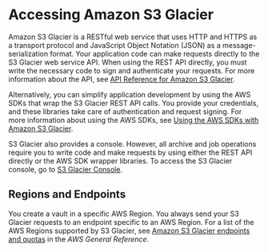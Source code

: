 # Accessing Amazon S3 Glacier<a name="amazon-glacier-accessing"></a>

Amazon S3 Glacier is a RESTful web service that uses HTTP and HTTPS as a transport protocol and JavaScript Object Notation \(JSON\) as a message\-serialization format\. Your application code can make requests directly to the S3 Glacier web service API\. When using the REST API directly, you must write the necessary code to sign and authenticate your requests\. For more information about the API, see [API Reference for Amazon S3 Glacier](amazon-glacier-api.md)\. 

Alternatively, you can simplify application development by using the AWS SDKs that wrap the S3 Glacier REST API calls\. You provide your credentials, and these libraries take care of authentication and request signing\. For more information about using the AWS SDKs, see [Using the AWS SDKs with Amazon S3 Glacier](using-aws-sdk.md)\.

S3 Glacier also provides a console\. However, all archive and job operations require you to write code and make requests by using either the REST API directly or the AWS SDK wrapper libraries\. To access the S3 Glacier console, go to [S3 Glacier Console](https://console.aws.amazon.com/glacier/)\. 

## Regions and Endpoints<a name="regions-and-endpoints-intro"></a>

You create a vault in a specific AWS Region\. You always send your S3 Glacier requests to an endpoint specific to an AWS Region\. For a list of the AWS Regions supported by S3 Glacier, see [ Amazon S3 Glacier endpoints and quotas](https://docs.aws.amazon.com/general/latest/gr/glacier-service.html) in the *AWS General Reference*\.